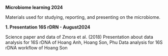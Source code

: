 **Microbiome learning 2024**

Materials used for studying, reporting, and presenting on the microbiome.

**1. Presentation 16S rDRN - August2024**

Science paper and data of Zmora et al. (2018) 
Presentation about data analysis for 16S rDNA of Hoang Anh, Hoang Son, Phu
Data analysis for 16S rDNA workflow of Hoang Son 


